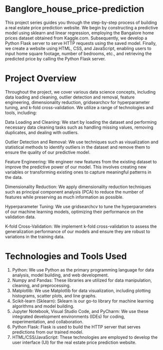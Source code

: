 # Banglore_house_price-prediction

This project series guides you through the step-by-step process of building a real estate price prediction website. We begin by constructing a predictive model using sklearn and linear regression, employing the Bangalore home prices dataset obtained from Kaggle.com. Subsequently, we develop a Python Flask server to serve HTTP requests using the saved model. Finally, we create a website using HTML, CSS, and JavaScript, enabling users to input home square footage, number of bedrooms, etc., and retrieving the predicted price by calling the Python Flask server.

# Project Overview
Throughout the project, we cover various data science concepts, including data loading and cleaning, outlier detection and removal, feature engineering, dimensionality reduction, gridsearchcv for hyperparameter tuning, and k-fold cross-validation. We utilize a range of technologies and tools, including:

Data Loading and Cleaning: We start by loading the dataset and performing necessary data cleaning tasks such as handling missing values, removing duplicates, and dealing with outliers.

Outlier Detection and Removal: We use techniques such as visualization and statistical methods to identify outliers in the dataset and remove them to ensure the quality of our predictive model.

Feature Engineering: We engineer new features from the existing dataset to improve the predictive power of our model. This involves creating new variables or transforming existing ones to capture meaningful patterns in the data.

Dimensionality Reduction: We apply dimensionality reduction techniques such as principal component analysis (PCA) to reduce the number of features while preserving as much information as possible.

Hyperparameter Tuning: We use gridsearchcv to tune the hyperparameters of our machine learning models, optimizing their performance on the validation data.

K-fold Cross-Validation: We implement k-fold cross-validation to assess the generalization performance of our models and ensure they are robust to variations in the training data.

# Technologies and Tools Used
1) Python: We use Python as the primary programming language for data analysis, model building, and web development.
2) Numpy and Pandas: These libraries are utilized for data manipulation, cleaning, and preprocessing.
3) Matplotlib: We use Matplotlib for data visualization, including plotting histograms, scatter plots, and line graphs.
4) Scikit-learn (Sklearn): Sklearn is our go-to library for machine learning algorithms and model building.
5) Jupyter Notebook, Visual Studio Code, and PyCharm: We use these integrated development environments (IDEs) for coding, experimentation, and collaboration.
6) Python Flask: Flask is used to build the HTTP server that serves predictions from our trained model.
7) HTML/CSS/JavaScript: These technologies are employed to develop the user interface (UI) for the real estate price prediction website.

